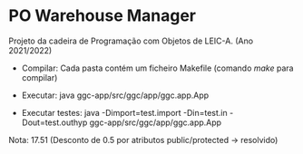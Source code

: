 # PO Warehouse Manager

Projeto da cadeira de Programação com Objetos de LEIC-A. (Ano 2021/2022)

- Compilar: Cada pasta contém um ficheiro Makefile (comando _make_ para compilar)

- Executar: java ggc-app/src/ggc/app/ggc.app.App

- Executar testes: java -Dimport=test.import -Din=test.in -Dout=test.outhyp ggc-app/src/ggc/app/ggc.app.App


Nota: 17.51 (Desconto de 0.5 por atributos public/protected -> resolvido)
